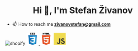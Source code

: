 <h1 align="center">Hi 👋, I'm Stefan Živanov</h1>

- 📫 How to reach me **zivanovstefan@gmail.com**

<p align="left"> <a target="_blank" rel="noreferrer"> <img
            src="https://encrypted-tbn0.gstatic.com/images?q=tbn:ANd9GcTaIYXICGp5nfqCplO4mjzJy1H0lztRtz75OQ&s"
            alt="shopify" width="40" height="40" /> </a>
    <a href="https://www.w3schools.com/css/" target="_blank" rel="noreferrer"> <img
            src="https://raw.githubusercontent.com/devicons/devicon/master/icons/css3/css3-original-wordmark.svg"
            alt="css3" width="40" height="40" /> </a>
    <a target="_blank" rel="noreferrer"> <img
            src="https://raw.githubusercontent.com/devicons/devicon/master/icons/html5/html5-original-wordmark.svg"
            alt="html5" width="40" height="40" /> </a> <a target="_blank" rel="noreferrer"> <img
            src="https://raw.githubusercontent.com/devicons/devicon/master/icons/javascript/javascript-original.svg"
            alt="javascript" width="40" height="40" /> </a>
</p>
